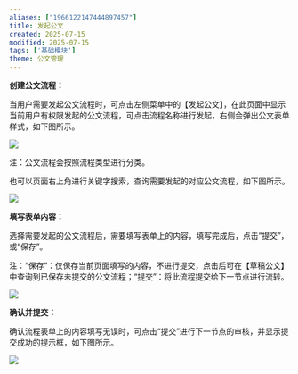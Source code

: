 ```yaml
---
aliases: ["1966122147444897457"]
title: 发起公文
created: 2025-07-15
modified: 2025-07-15
tags: ['基础模块']
theme: 公文管理
---
```


**创建公文流程：**

当用户需要发起公文流程时，可点击左侧菜单中的【发起公文】，在此页面中显示当前用户有权限发起的公文流程，可点击流程名称进行发起，右侧会弹出公文表单样式，如下图所示。

![](c16e0a6afd44dfb4226a12e164c1e931.jpg)

注：公文流程会按照流程类型进行分类。

也可以页面右上角进行关键字搜索，查询需要发起的对应公文流程，如下图所示。

![](e06ea76447dcf5f552ef3b9b0b54a0c8.jpg)

**填写表单内容：**

选择需要发起的公文流程后，需要填写表单上的内容，填写完成后，点击“提交”，或“保存”。

注：“保存”：仅保存当前页面填写的内容，不进行提交，点击后可在【草稿公文】中查询到已保存未提交的公文流程；“提交”：将此流程提交给下一节点进行流转。

![](7bb0c175f75e1598e28656004012129a.jpg)

**确认并提交：**

确认流程表单上的内容填写无误时，可点击“提交”进行下一节点的审核，并显示提交成功的提示框，如下图所示。

![](859fa0a6afc97b6b0bdc979be1338adf.jpg)